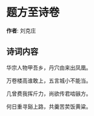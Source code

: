 # 题方至诗卷

**作者**: 刘克庄

## 诗词内容

华宗人物甲吾乡，丹穴由来出凤凰。

万卷楼高谁敢上，五言城小不能当。

几曾费我挥斤力，尚欲传君啮镞方。

何日重寻谿上路，共羹苦荬饭黄粱。

